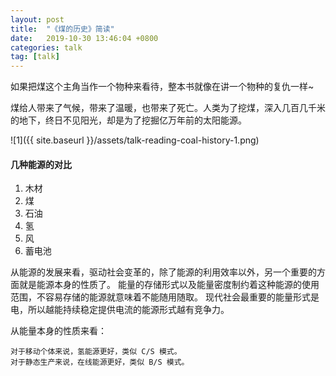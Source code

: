 ```yaml
---
layout: post
title:  "《煤的历史》简读"
date:   2019-10-30 13:46:04 +0800
categories: talk
tag: [talk]
---
```


如果把煤这个主角当作一个物种来看待，整本书就像在讲一个物种的复仇一样~

煤给人带来了气候，带来了温暖，也带来了死亡。人类为了挖煤，深入几百几千米的地下，终日不见阳光，却是为了挖掘亿万年前的太阳能源。

![1]({{ site.baseurl }}/assets/talk-reading-coal-history-1.png)

<!-- more -->

#### 几种能源的对比

1. 木材
2. 煤
3. 石油
4. 氢
5. 风
6. 蓄电池

从能源的发展来看，驱动社会变革的，除了能源的利用效率以外，另一个重要的方面就是能源本身的性质了。
能量的存储形式以及能量密度制约着这种能源的使用范围，不容易存储的能源就意味着不能随用随取。
现代社会最重要的能量形式是电，所以越能持续稳定提供电流的能源形式越有竞争力。

从能量本身的性质来看：

    对于移动个体来说，氢能源更好，类似 C/S 模式。
    对于静态生产来说，在线能源更好，类似 B/S 模式。